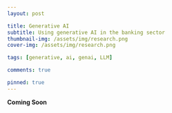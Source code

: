 ```yaml
---
layout: post

title: Generative AI
subtitle: Using generative AI in the banking sector
thumbnail-img: /assets/img/research.png
cover-img: /assets/img/research.png

tags: [generative, ai, genai, LLM]

comments: true

pinned: true
---
```


**Coming Soon**
